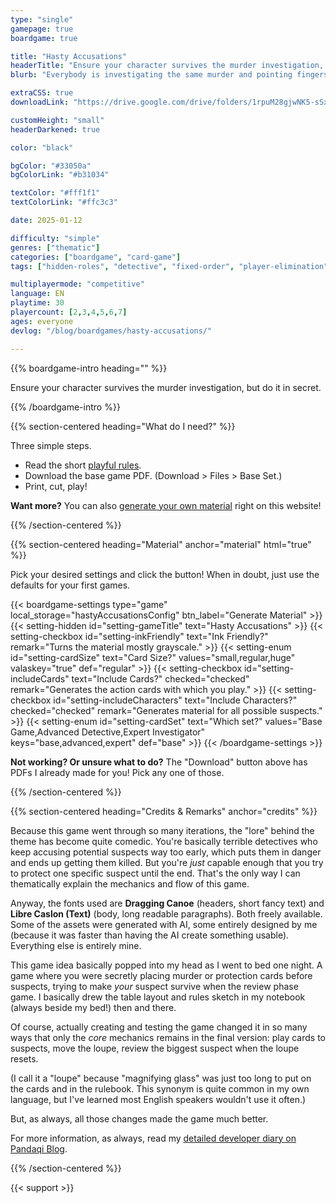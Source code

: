 ```yaml
---
type: "single"
gamepage: true
boardgame: true

title: "Hasty Accusations"
headerTitle: "Ensure your character survives the murder investigation, but do it in secret"
blurb: "Everybody is investigating the same murder and pointing fingers every which way. Secret fingers. With secret actions. And you don't want too many targeting your hidden role."

extraCSS: true
downloadLink: "https://drive.google.com/drive/folders/1rpuM28gjwNK5-sSxLlJj0HYrXq8mgZkr" # already updated!

customHeight: "small"
headerDarkened: true

color: "black"

bgColor: "#33050a"
bgColorLink: "#b31034"

textColor: "#fff1f1"
textColorLink: "#ffc3c3"

date: 2025-01-12

difficulty: "simple"
genres: ["thematic"]
categories: ["boardgame", "card-game"]
tags: ["hidden-roles", "detective", "fixed-order", "player-elimination"]

multiplayermode: "competitive"
language: EN
playtime: 30
playercount: [2,3,4,5,6,7]
ages: everyone
devlog: "/blog/boardgames/hasty-accusations/"

---
```


{{% boardgame-intro heading="" %}}

Ensure your character survives the murder investigation, but do it in secret.

{{% /boardgame-intro %}}

{{% section-centered heading="What do I need?" %}}

Three simple steps.
* Read the short [playful rules](rules).
* Download the base game PDF. (Download > Files > Base Set.)
* Print, cut, play!

**Want more?** You can also [generate your own material](#material) right on this website!

{{% /section-centered %}}

{{% section-centered heading="Material" anchor="material" html="true" %}}

<p>Pick your desired settings and click the button! When in doubt, just use the defaults for your first games.</p>

{{< boardgame-settings type="game" local_storage="hastyAccusationsConfig" btn_label="Generate Material" >}}
	{{< setting-hidden id="setting-gameTitle" text="Hasty Accusations" >}}
  {{< setting-checkbox id="setting-inkFriendly" text="Ink Friendly?" remark="Turns the material mostly grayscale." >}}
  {{< setting-enum id="setting-cardSize" text="Card Size?" values="small,regular,huge" valaskey="true" def="regular" >}}
  {{< setting-checkbox id="setting-includeCards" text="Include Cards?" checked="checked" remark="Generates the action cards with which you play." >}}
  {{< setting-checkbox id="setting-includeCharacters" text="Include Characters?" checked="checked" remark="Generates material for all possible suspects." >}}
  {{< setting-enum id="setting-cardSet" text="Which set?" values="Base Game,Advanced Detective,Expert Investigator" keys="base,advanced,expert" def="base" >}}
{{< /boardgame-settings >}}

<p class="settings-remark"><strong>Not working? Or unsure what to do?</strong> The "Download" button above has PDFs I already made for you! Pick any one of those.</p>

{{% /section-centered %}}

{{% section-centered heading="Credits & Remarks" anchor="credits" %}}

Because this game went through so many iterations, the "lore" behind the theme has become quite comedic. You're basically terrible detectives who keep accusing potential suspects way too early, which puts them in danger and ends up getting them killed. But you're _just_ capable enough that you try to protect one specific suspect until the end. That's the only way I can thematically explain the mechanics and flow of this game. 

Anyway, the fonts used are **Dragging Canoe** (headers, short fancy text) and **Libre Caslon (Text)** (body, long readable paragraphs). Both freely available. Some of the assets were generated with AI, some entirely designed by me (because it was faster than having the AI create something usable). Everything else is entirely mine.

This game idea basically popped into my head as I went to bed one night. A game where you were secretly placing murder or protection cards before suspects, trying to make _your_ suspect survive when the review phase game. I basically drew the table layout and rules sketch in my notebook (always beside my bed!) then and there.

Of course, actually creating and testing the game changed it in so many ways that only the _core_ mechanics remains in the final version: play cards to suspects, move the loupe, review the biggest suspect when the loupe resets. 

(I call it a "loupe" because "magnifying glass" was just too long to put on the cards and in the rulebook. This synonym is quite common in my own language, but I've learned most English speakers wouldn't use it often.)

But, as always, all those changes made the game much better.

For more information, as always, read my [detailed developer diary on Pandaqi Blog](/blog/boardgames/hasty-accusations).

{{% /section-centered %}}

{{< support >}}
